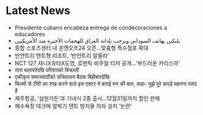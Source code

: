 # Latest News
-  Presidente cubano encabeza entrega de condecoraciones a educadores
-  بلنكين يهاتف السوداني ويرحب بإدانة العراق للهجمات الأخيرة ضد الأمريكيين
-  종합 스포츠센터 내 온앤오프24 오픈…맞춤형 특수점포 확대
-  반얀트리 텐트형 리조트, ‘반얀트리 알울라’
-  NCT 127 쟈니X유타X도영, 로맨틱 비주얼 티저 공개…‘부드러운 카리스마’
-  तारा थलापरेपछि परिवारको बिचल्ली
-  एकीकृत समाजवादीको सचिवालय बैठक बिहीबारदेखि
-  फिल्मों से टीवी का रुख करने वाले इस एक्टर ने बताई मन की बात, कहा- मुझे पूरे कपड़े पहनना पसंद है
-  제주항공, ‘삼원가든’과 기내식 2종 출시…12월31일까지 할인 판매
-  해수욕장 데크에 알박기 텐트 방지용 의자 설치 ‘논란’
